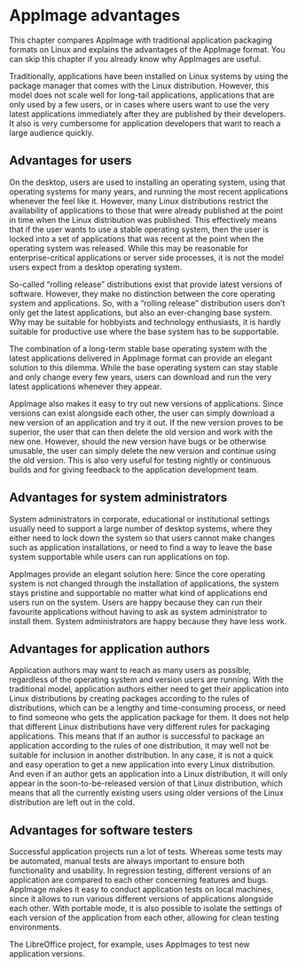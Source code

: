 # AppImage advantages

This chapter compares AppImage with traditional application packaging formats on Linux and explains the advantages of the AppImage format. You can skip this chapter if you already know why AppImages are useful. 

Traditionally, applications have been installed on Linux systems by using the package manager that comes with the Linux distribution. However, this model does not scale well for long-tail applications, applications that are only used by a few users, or in cases where users want to use the very latest applications immediately after they are published by their developers. It also is very cumbersome for application developers that want to reach a large audience quickly. 

## Advantages for users

On the desktop, users are used to installing an operating system, using that operating systems for many years, and running the most recent applications whenever the feel like it. However, many Linux distributions restrict the availability of applications to those that were already published at the point in time when the Linux distribution was published. This effectively means that if the user wants to use a stable operating system, then the user is locked into a set of applications that was recent at the point when the operating system was released. While this may be reasonable for enterprise-critical applications or server side processes, it is not the model users expect from a desktop operating system.

So-called “rolling release” distributions exist that provide latest versions of software. However, they make no distinction between the core operating system and applications. So, with a “rolling release” distribution users don’t only get the latest applications, but also an ever-changing base system. Why may be suitable for hobbyists and technology enthusiasts, it is hardly suitable for productive use where the base system has to be supportable.

The combination of a long-term stable base operating system with the latest applications delivered in AppImage format can provide an elegant solution to this dilemma. While the base operating system can stay stable and only change every few years, users can download and run the very latest applications whenever they appear. 

AppImage also makes it easy to try out new versions of applications. Since versions can exist alongside each other, the user can simply download a new version of an application and try it out. If the new version proves to be superior, the user that can then delete the old version and work with the new one. However, should the new version have bugs or be otherwise unusable, the user can simply delete the new version and continue using the old version. This is also very useful for testing nightly or continuous builds and for giving feedback to the application development team. 

## Advantages for system administrators

System administrators in corporate, educational or institutional settings usually need to support a large number of desktop systems, where they either need to lock down the system so that users cannot make changes such as application installations, or need to find a way to leave the base system supportable while users can run applications on top. 

AppImages provide an elegant solution here: Since the core operating system is not changed through the installation of applications, the system stays pristine and supportable no matter what kind of applications end users run on the system. Users are happy because they can run their favourite applications without having to ask as system administrator to install them. System administrators are happy because they have less work.

## Advantages for application authors

Application authors may want to reach as many users as possible, regardless of the operating system and version users are running.  With the traditional model, application authors either need to get their application into Linux distributions by creating packages according to the rules of distributions, which can be a lengthy and time-consuming process, or need to find someone who gets the application package for them. It does not help that different Linux distributions have very different rules for packaging applications. This means that if an author is successful to package an application according to the rules of one distribution, it may well not be suitable for inclusion in another distribution. In any case, it is not a quick and easy operation to get a new application into every Linux distribution. And even if an author gets an application into a Linux distribution, it will only appear in the soon-to-be-released version of that Linux distribution, which means that all the currently existing users using older versions of the Linux distribution are left out in the cold. 

## Advantages for software testers

Successful application projects run a lot of tests. Whereas some tests may be automated, manual tests are always important to ensure both functionality and usability. In regression testing, different versions of an application are compared to each other concerning features and bugs. AppImage makes it easy to conduct application tests on local machines, since it allows to run various different versions of applications alongside each other. With portable mode, it is also possible to isolate the settings of each version of the application from each other, allowing for clean testing environments.

The LibreOffice project, for example, uses AppImages to test new application versions. 
